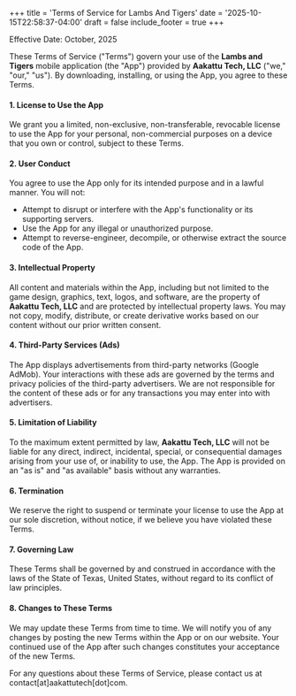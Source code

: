 +++
title = 'Terms of Service for Lambs And Tigers'
date = '2025-10-15T22:58:37-04:00'
draft = false
include_footer = true
+++

Effective Date: October, 2025

These Terms of Service ("Terms") govern your use of the **Lambs and Tigers** mobile application (the "App") provided by **Aakattu Tech, LLC** ("we," "our," "us"). By downloading, installing, or using the App, you agree to these Terms.

#### **1. License to Use the App**
We grant you a limited, non-exclusive, non-transferable, revocable license to use the App for your personal, non-commercial purposes on a device that you own or control, subject to these Terms.

#### **2. User Conduct**
You agree to use the App only for its intended purpose and in a lawful manner. You will not:
*   Attempt to disrupt or interfere with the App's functionality or its supporting servers.
*   Use the App for any illegal or unauthorized purpose.
*   Attempt to reverse-engineer, decompile, or otherwise extract the source code of the App.

#### **3. Intellectual Property**
All content and materials within the App, including but not limited to the game design, graphics, text, logos, and software, are the property of **Aakattu Tech, LLC** and are protected by intellectual property laws. You may not copy, modify, distribute, or create derivative works based on our content without our prior written consent.

#### **4. Third-Party Services (Ads)**
The App displays advertisements from third-party networks (Google AdMob). Your interactions with these ads are governed by the terms and privacy policies of the third-party advertisers. We are not responsible for the content of these ads or for any transactions you may enter into with advertisers.

#### **5. Limitation of Liability**
To the maximum extent permitted by law, **Aakattu Tech, LLC** will not be liable for any direct, indirect, incidental, special, or consequential damages arising from your use of, or inability to use, the App. The App is provided on an "as is" and "as available" basis without any warranties.

#### **6. Termination**
We reserve the right to suspend or terminate your license to use the App at our sole discretion, without notice, if we believe you have violated these Terms.

#### **7. Governing Law**
These Terms shall be governed by and construed in accordance with the laws of the State of Texas, United States, without regard to its conflict of law principles.

#### **8. Changes to These Terms**
We may update these Terms from time to time. We will notify you of any changes by posting the new Terms within the App or on our website. Your continued use of the App after such changes constitutes your acceptance of the new Terms.

For any questions about these Terms of Service, please contact us at contact[at]aakattutech[dot]com.